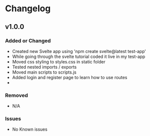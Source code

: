 # Changelog

## v1.0.0

### Added or Changed
- Created new Svelte app using 'npm create svelte@latest test-app'
- While going through the svelte tutorial coded it live in my test-app
- Moved css styling to styles.css in static folder
- Tested nested imports / exports
- Moved main scripts to scripts.js
- Added login and register page to learn how to use routes
- 

### Removed

- N/A

### Issues

- No Known issues